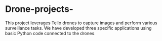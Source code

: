 # Drone-projects-
This project leverages Tello drones to capture images and perform various surveillance tasks. We have developed three specific applications using basic Python code connected to the drones
